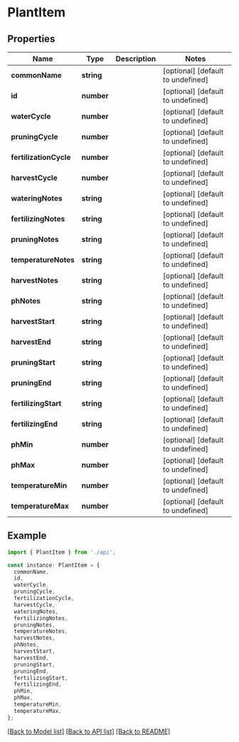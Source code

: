 # PlantItem

## Properties

| Name                   | Type       | Description | Notes                             |
| ---------------------- | ---------- | ----------- | --------------------------------- |
| **commonName**         | **string** |             | [optional] [default to undefined] |
| **id**                 | **number** |             | [optional] [default to undefined] |
| **waterCycle**         | **number** |             | [optional] [default to undefined] |
| **pruningCycle**       | **number** |             | [optional] [default to undefined] |
| **fertilizationCycle** | **number** |             | [optional] [default to undefined] |
| **harvestCycle**       | **number** |             | [optional] [default to undefined] |
| **wateringNotes**      | **string** |             | [optional] [default to undefined] |
| **fertilizingNotes**   | **string** |             | [optional] [default to undefined] |
| **pruningNotes**       | **string** |             | [optional] [default to undefined] |
| **temperatureNotes**   | **string** |             | [optional] [default to undefined] |
| **harvestNotes**       | **string** |             | [optional] [default to undefined] |
| **phNotes**            | **string** |             | [optional] [default to undefined] |
| **harvestStart**       | **string** |             | [optional] [default to undefined] |
| **harvestEnd**         | **string** |             | [optional] [default to undefined] |
| **pruningStart**       | **string** |             | [optional] [default to undefined] |
| **pruningEnd**         | **string** |             | [optional] [default to undefined] |
| **fertilizingStart**   | **string** |             | [optional] [default to undefined] |
| **fertilizingEnd**     | **string** |             | [optional] [default to undefined] |
| **phMin**              | **number** |             | [optional] [default to undefined] |
| **phMax**              | **number** |             | [optional] [default to undefined] |
| **temperatureMin**     | **number** |             | [optional] [default to undefined] |
| **temperatureMax**     | **number** |             | [optional] [default to undefined] |

## Example

```typescript
import { PlantItem } from './api';

const instance: PlantItem = {
  commonName,
  id,
  waterCycle,
  pruningCycle,
  fertilizationCycle,
  harvestCycle,
  wateringNotes,
  fertilizingNotes,
  pruningNotes,
  temperatureNotes,
  harvestNotes,
  phNotes,
  harvestStart,
  harvestEnd,
  pruningStart,
  pruningEnd,
  fertilizingStart,
  fertilizingEnd,
  phMin,
  phMax,
  temperatureMin,
  temperatureMax,
};
```

[[Back to Model list]](../README.md#documentation-for-models) [[Back to API list]](../README.md#documentation-for-api-endpoints) [[Back to README]](../README.md)
